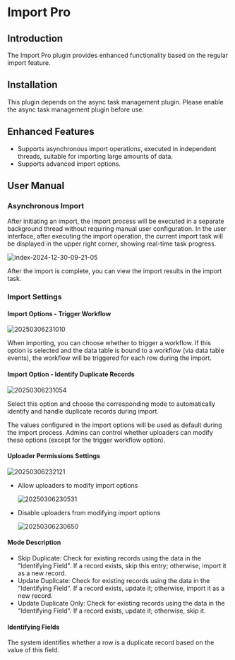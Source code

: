 # Import Pro

<PluginInfo commercial="true" name="action-import-pro"></PluginInfo>

## Introduction

The Import Pro plugin provides enhanced functionality based on the regular import feature.

## Installation

This plugin depends on the async task management plugin. Please enable the async task management plugin before use.

## Enhanced Features

- Supports asynchronous import operations, executed in independent threads, suitable for importing large amounts of data.
- Supports advanced import options.

## User Manual

### Asynchronous Import

After initiating an import, the import process will be executed in a separate background thread without requiring manual user configuration. In the user interface, after executing the import operation, the current import task will be displayed in the upper right corner, showing real-time task progress.

![index-2024-12-30-09-21-05](https://static-docs.nocobase.com/index-2024-12-30-09-21-05.png)

After the import is complete, you can view the import results in the import task.

### Import Settings

#### Import Options - Trigger Workflow

![20250306231010](https://static-docs.nocobase.com/20250306231010.png)

When importing, you can choose whether to trigger a workflow. If this option is selected and the data table is bound to a workflow (via data table events), the workflow will be triggered for each row during the import.

#### Import Option - Identify Duplicate Records

![20250306231054](https://static-docs.nocobase.com/20250306231054.png)

Select this option and choose the corresponding mode to automatically identify and handle duplicate records during import.

The values configured in the import options will be used as default during the import process. Admins can control whether uploaders can modify these options (except for the trigger workflow option).

#### Uploader Permissions Settings

![20250306232121](https://static-docs.nocobase.com/20250306232121.png)

- Allow uploaders to modify import options

  ![20250306230531](https://static-docs.nocobase.com/20250306230531.png)

- Disable uploaders from modifying import options

  ![20250306230650](https://static-docs.nocobase.com/20250306230650.png)

#### Mode Description

- Skip Duplicate: Check for existing records using the data in the "Identifying Field". If a record exists, skip this entry; otherwise, import it as a new record.
- Update Duplicate: Check for existing records using the data in the "Identifying Field". If a record exists, update it; otherwise, import it as a new record.
- Update Duplicate Only: Check for existing records using the data in the "Identifying Field". If a record exists, update it; otherwise, skip it.

#### Identifying Fields

The system identifies whether a row is a duplicate record based on the value of this field.
